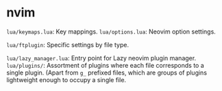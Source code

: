 # nvim

`lua/keymaps.lua`: Key mappings.
`lua/options.lua`: Neovim option settings.

`lua/ftplugin`: Specific settings by file type.

`lua/lazy_manager.lua`: Entry point for Lazy neovim plugin manager.
`lua/plugins/`: Assortment of plugins where each file corresponds to a single plugin. (Apart from `g_` prefixed files, which are groups of plugins lightweight enough to occupy a single file.

